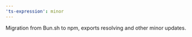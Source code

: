 ```yaml
---
'ts-expression': minor
---
```


Migration from Bun.sh to npm, exports resolving and other minor updates.
